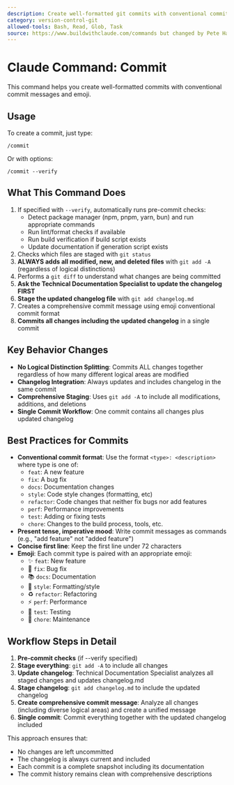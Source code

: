 ```yaml
---
description: Create well-formatted git commits with conventional commit messages and emoji
category: version-control-git
allowed-tools: Bash, Read, Glob, Task
source: https://www.buildwithclaude.com/commands but changed by Pete Halsted
---
```


# Claude Command: Commit

This command helps you create well-formatted commits with conventional commit messages and emoji.

## Usage

To create a commit, just type:
```
/commit
```

Or with options:
```
/commit --verify
```

## What This Command Does

1. If specified with `--verify`, automatically runs pre-commit checks:
   - Detect package manager (npm, pnpm, yarn, bun) and run appropriate commands
   - Run lint/format checks if available
   - Run build verification if build script exists
   - Update documentation if generation script exists
2. Checks which files are staged with `git status`
3. **ALWAYS adds all modified, new, and deleted files** with `git add -A` (regardless of logical distinctions)
4. Performs a `git diff` to understand what changes are being committed
5. **Ask the Technical Documentation Specialist to update the changelog FIRST**
6. **Stage the updated changelog file** with `git add changelog.md`
7. Creates a comprehensive commit message using emoji conventional commit format
8. **Commits all changes including the updated changelog** in a single commit

## Key Behavior Changes

- **No Logical Distinction Splitting**: Commits ALL changes together regardless of how many different logical areas are modified
- **Changelog Integration**: Always updates and includes changelog in the same commit
- **Comprehensive Staging**: Uses `git add -A` to include all modifications, additions, and deletions
- **Single Commit Workflow**: One commit contains all changes plus updated changelog

## Best Practices for Commits

- **Conventional commit format**: Use the format `<type>: <description>` where type is one of:
  - `feat`: A new feature
  - `fix`: A bug fix
  - `docs`: Documentation changes
  - `style`: Code style changes (formatting, etc)
  - `refactor`: Code changes that neither fix bugs nor add features
  - `perf`: Performance improvements
  - `test`: Adding or fixing tests
  - `chore`: Changes to the build process, tools, etc.
- **Present tense, imperative mood**: Write commit messages as commands (e.g., "add feature" not "added feature")
- **Concise first line**: Keep the first line under 72 characters
- **Emoji**: Each commit type is paired with an appropriate emoji:
  - ✨ `feat`: New feature
  - 🐛 `fix`: Bug fix
  - 📚 `docs`: Documentation
  - 🎨 `style`: Formatting/style
  - ♻️ `refactor`: Refactoring
  - ⚡ `perf`: Performance
  - 🧪 `test`: Testing
  - 🔧 `chore`: Maintenance

## Workflow Steps in Detail

1. **Pre-commit checks** (if --verify specified)
2. **Stage everything**: `git add -A` to include all changes
3. **Update changelog**: Technical Documentation Specialist analyzes all staged changes and updates changelog.md
4. **Stage changelog**: `git add changelog.md` to include the updated changelog
5. **Create comprehensive commit message**: Analyze all changes (including diverse logical areas) and create a unified message
6. **Single commit**: Commit everything together with the updated changelog included

This approach ensures that:
- No changes are left uncommitted
- The changelog is always current and included
- Each commit is a complete snapshot including its documentation
- The commit history remains clean with comprehensive descriptions